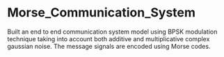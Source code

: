# Morse_Communication_System
Built an end to end communication system model using BPSK modulation technique taking into account both additive and multiplicative complex gaussian noise. The message signals are encoded using Morse codes.
